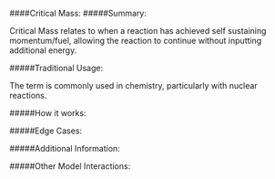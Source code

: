 ####Critical Mass:
#####Summary:

Critical Mass relates to when a reaction has achieved self sustaining momentum/fuel, allowing the reaction to continue without inputting additional energy. 

#####Traditional Usage:

The term is commonly used in chemistry, particularly with nuclear reactions. 

#####How it works:

#####Edge Cases:

#####Additional Information:

#####Other Model Interactions:


